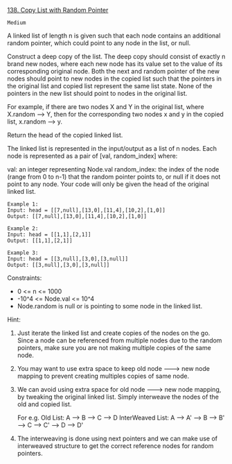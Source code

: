 [138. Copy List with Random Pointer](https://leetcode.com/problems/copy-list-with-random-pointer)

`Medium`

A linked list of length n is given such that each node contains an additional random pointer, which could point to any node in the list, or null.

Construct a deep copy of the list. The deep copy should consist of exactly n brand new nodes, where each new node has its value set to the value of its corresponding original node. Both the next and random pointer of the new nodes should point to new nodes in the copied list such that the pointers in the original list and copied list represent the same list state. None of the pointers in the new list should point to nodes in the original list.

For example, if there are two nodes X and Y in the original list, where X.random --> Y, then for the corresponding two nodes x and y in the copied list, x.random --> y.

Return the head of the copied linked list.

The linked list is represented in the input/output as a list of n nodes. Each node is represented as a pair of [val, random_index] where:

val: an integer representing Node.val
random_index: the index of the node (range from 0 to n-1) that the random pointer points to, or null if it does not point to any node.
Your code will only be given the head of the original linked list.

 
```
Example 1:
Input: head = [[7,null],[13,0],[11,4],[10,2],[1,0]]
Output: [[7,null],[13,0],[11,4],[10,2],[1,0]]

Example 2:
Input: head = [[1,1],[2,1]]
Output: [[1,1],[2,1]]

Example 3:
Input: head = [[3,null],[3,0],[3,null]]
Output: [[3,null],[3,0],[3,null]]
```

Constraints:

- 0 <= n <= 1000
- -10^4 <= Node.val <= 10^4
- Node.random is null or is pointing to some node in the linked list.


Hint:
  1. Just iterate the linked list and create copies of the nodes on the go. Since a node can be referenced from multiple nodes due to the random pointers, make sure you are not making multiple copies of the same node.
  2. You may want to use extra space to keep old node ---> new node mapping to prevent creating multiples copies of same node.
  3. We can avoid using extra space for old node ---> new node mapping, by tweaking the original linked list. Simply interweave the nodes of the old and copied list.

      For e.g.
    Old List: A --> B --> C --> D
    InterWeaved List: A --> A' --> B --> B' --> C --> C' --> D --> D'
  4. The interweaving is done using next pointers and we can make use of interweaved structure to get the correct reference nodes for random pointers.